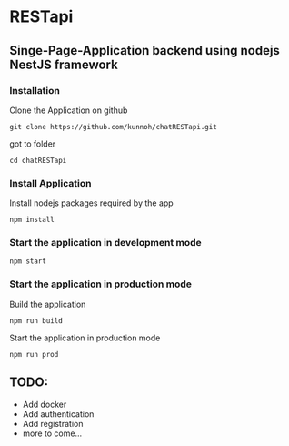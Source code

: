 # RESTapi
## Singe-Page-Application backend using nodejs NestJS framework
### Installation
Clone the Application on github
```
git clone https://github.com/kunnoh/chatRESTapi.git
```

got to folder
```
cd chatRESTapi
```

### Install Application
Install nodejs packages required by the app
```
npm install
```

### Start the application in development mode
```
npm start
```
### Start the application in production mode
Build the application
```
npm run build
```

Start the application in production mode
```
npm run prod
```

## TODO:
<ul>
  <li>Add docker</li>
  <li>Add authentication</li>
  <li>Add registration</li>
  <li>more to come...</li>
</ul>

